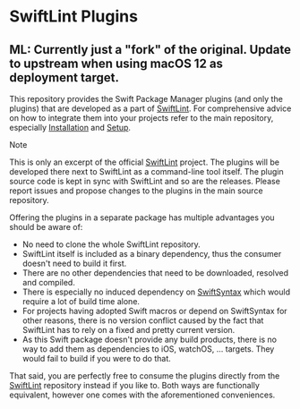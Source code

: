# SwiftLint Plugins

## ML: Currently just a "fork" of the original. Update to upstream when using macOS 12 as deployment target.

This repository provides the Swift Package Manager plugins (and only the plugins) that are developed as a part of
[SwiftLint](https://github.com/realm/swiftlint). For comprehensive advice on how to integrate them into your projects
refer to the main repository, especially [Installation](https://github.com/realm/SwiftLint#installation) and
[Setup](https://github.com/realm/SwiftLint#setup).

> [!NOTE]
> This is only an excerpt of the official [SwiftLint](https://github.com/realm/swiftlint) project. The plugins will be
> developed there next to SwiftLint as a command-line tool itself. The plugin source code is kept in sync with SwiftLint
> and so are the releases. Please report issues and propose changes to the plugins in the main source repository.

Offering the plugins in a separate package has multiple advantages you should be aware of:

* No need to clone the whole SwiftLint repository.
* SwiftLint itself is included as a binary dependency, thus the consumer doesn't need to build it first.
* There are no other dependencies that need to be downloaded, resolved and compiled.
* There is especially no induced dependency on [SwiftSyntax](https://github.com/apple/swift-syntax) which would require
  a lot of build time alone.
* For projects having adopted Swift macros or depend on SwiftSyntax for other reasons, there is no version conflict
  caused by the fact that SwiftLint has to rely on a fixed and pretty current version.
* As this Swift package doesn't provide any build products, there is no way to add them as dependencies to iOS,
  watchOS, ... targets. They would fail to build if you were to do that.

That said, you are perfectly free to consume the plugins directly from the
[SwiftLint](https://github.com/realm/swiftlint) repository instead if you like to. Both ways are functionally
equivalent, however one comes with the aforementioned conveniences.
